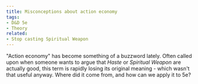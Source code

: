 ```yaml
---
title: Misconceptions about action economy
tags:
- D&D 5e
- Theory
related:
- Stop casting Spiritual Weapon
---
```

"Action economy" has become something of a buzzword lately. Often called upon when someone wants to argue that *Haste* or *Spiritual Weapon* are actually good, this term is rapidly losing its original meaning - which wasn't that useful anyway. Where did it come from, and how can we apply it to 5e?